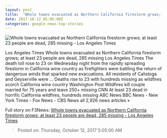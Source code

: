 ```yaml
---
layout: post
title:  "Whole towns evacuated as Northern California firestorm grows; at least 23 people are dead, 285 missing - Los Angeles Times"
date: 2017-10-12 05:05:00Z
categories: google-news-top-stories
---
```


![Whole towns evacuated as Northern California firestorm grows; at least 23 people are dead, 285 missing - Los Angeles Times](http://www.trbimg.com/img-59de7408/turbine/la-me-ln-fires-northern-california-20171011)

Los Angeles Times Whole towns evacuated as Northern California firestorm grows; at least 23 people are dead, 285 missing Los Angeles Times The death toll rose to 23 on Wednesday night from the rapidly spreading firestorm in California wine country as firefighters were battling the return of dangerous winds that sparked new evacuations. All residents of Calistoga and Geyserville were ... Deaths rise to 23 with hundreds missing as wildfires scorch California wine country Washington Post Wildfires kill couple married for 75 years and leave 250+ missing CNN At least 23 dead in horrific California wildfires, hundreds missing ABC News BBC News - New York Times - Fox News - CBS News all 2,926 news articles »


Full story on F3News: [Whole towns evacuated as Northern California firestorm grows; at least 23 people are dead, 285 missing - Los Angeles Times](http://www.f3nws.com/n/vceQzD)

> Posted on: Thursday, October 12, 2017 5:05:00 AM
